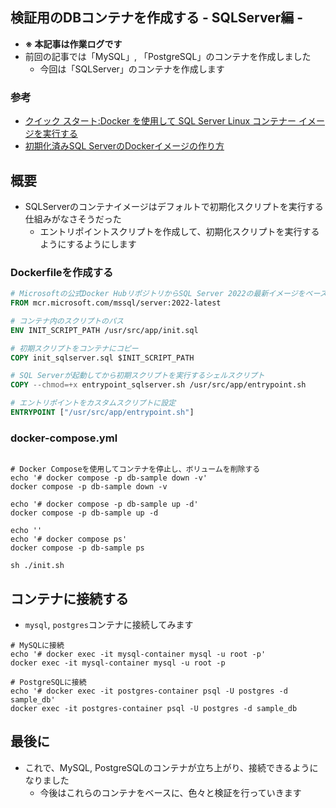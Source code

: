 ## 検証用のDBコンテナを作成する - SQLServer編 -
- **※ 本記事は作業ログです**
- 前回の記事では「MySQL」, 「PostgreSQL」のコンテナを作成しました
  - 今回は「SQLServer」のコンテナを作成します

### 参考
- [クイック スタート:Docker を使用して SQL Server Linux コンテナー イメージを実行する](https://learn.microsoft.com/ja-jp/sql/linux/quickstart-install-connect-docker?view=sql-server-ver16&tabs=cli&pivots=cs1-bash)
- [初期化済みSQL ServerのDockerイメージの作り方](https://zenn.dev/nuits_jp/articles/2022-09-05-initialized-sql-server-container)

## 概要
- SQLServerのコンテナイメージはデフォルトで初期化スクリプトを実行する仕組みがなさそうだった
  - エントリポイントスクリプトを作成して、初期化スクリプトを実行するようにするようにします

### Dockerfileを作成する
```dockerfile
# Microsoftの公式Docker HubリポジトリからSQL Server 2022の最新イメージをベースとして使用
FROM mcr.microsoft.com/mssql/server:2022-latest

# コンテナ内のスクリプトのパス
ENV INIT_SCRIPT_PATH /usr/src/app/init.sql

# 初期スクリプトをコンテナにコピー
COPY init_sqlserver.sql $INIT_SCRIPT_PATH

# SQL Serverが起動してから初期スクリプトを実行するシェルスクリプト
COPY --chmod=+x entrypoint_sqlserver.sh /usr/src/app/entrypoint.sh

# エントリポイントをカスタムスクリプトに設定
ENTRYPOINT ["/usr/src/app/entrypoint.sh"]
```
### docker-compose.yml
```yaml

```


```shell
# Docker Composeを使用してコンテナを停止し、ボリュームを削除する
echo '# docker compose -p db-sample down -v'
docker compose -p db-sample down -v

echo '# docker compose -p db-sample up -d'
docker compose -p db-sample up -d

echo ''
echo '# docker compose ps'
docker compose -p db-sample ps
```
```shell
sh ./init.sh
```


## コンテナに接続する
- `mysql`, `postgres`コンテナに接続してみます

```shell
# MySQLに接続
echo '# docker exec -it mysql-container mysql -u root -p'
docker exec -it mysql-container mysql -u root -p

# PostgreSQLに接続
echo '# docker exec -it postgres-container psql -U postgres -d sample_db'
docker exec -it postgres-container psql -U postgres -d sample_db
```

## 最後に
- これで、MySQL, PostgreSQLのコンテナが立ち上がり、接続できるようになりました
  - 今後はこれらのコンテナをベースに、色々と検証を行っていきます

